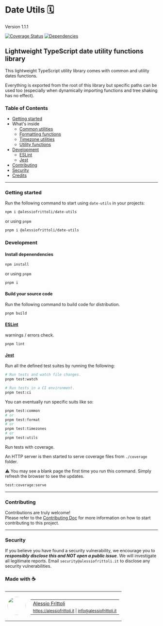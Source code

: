 # Date Utils 🗓️

Version 1.1.1

[![Coverage Status](https://coveralls.io/repos/github/alessiofrittoli/date-utils/badge.svg)](https://coveralls.io/github/alessiofrittoli/date-utils) [![Dependencies](https://img.shields.io/librariesio/release/npm/%40alessiofrittoli%2Fdate-utils)](https://libraries.io/npm/%40alessiofrittoli%2Fdate-utils)

## Lightweight TypeScript date utility functions library

This lightweight TypeScript utility library comes with common and utility dates functions.

Everything is exported from the root of this library but specific paths can be used too (especially when dynamically importing functions and tree shaking has no effect).

### Table of Contents

- [Getting started](#getting-started)
- What's inside
	- [Common utilities](https://github.com/alessiofrittoli/date-utils/blob/master/docs/common/README.md)
	- [Formatting functions](https://github.com/alessiofrittoli/date-utils/blob/master/docs/format/README.md)
	- [Timezone utilities](https://github.com/alessiofrittoli/date-utils/blob/master/docs/timezones/README.md)
	- [Utility functions](https://github.com/alessiofrittoli/date-utils/blob/master/docs/utils/README.md)
- [Development](#development)
	- [ESLint](#eslint)
	- [Jest](#jest)
- [Contributing](#contributing)
- [Security](#security)
- [Credits](#made-with-)

---

### Getting started

Run the following command to start using `date-utils` in your projects:

```bash
npm i @alessiofrittoli/date-utils
```

or using `pnpm`

```bash
pnpm i @alessiofrittoli/date-utils
```

### Development

#### Install depenendencies

```bash
npm install
```

or using `pnpm`

```bash
pnpm i
```

#### Build your source code

Run the following command to build code for distribution.

```bash
pnpm build
```

#### [ESLint](https://www.npmjs.com/package/eslint)

warnings / errors check.

```bash
pnpm lint
```

#### [Jest](https://npmjs.com/package/jest)

Run all the defined test suites by running the following:

```bash
# Run tests and watch file changes.
pnpm test:watch

# Run tests in a CI environment.
pnpm test:ci
```

You can eventually run specific suits like so:

```bash
pnpm test:common
# or
pnpm test:format
# or
pnpm test:timezones
# or
pnpm test:utils
```

Run tests with coverage.

An HTTP server is then started to serve coverage files from `./coverage` folder.

⚠️ You may see a blank page the first time you run this command. Simply refresh the browser to see the updates.

```bash
test:coverage:serve
```

---

### Contributing

Contributions are truly welcome!\
Please refer to the [Contributing Doc](./CONTRIBUTING.md) for more information on how to start contributing to this project.

---

### Security

If you believe you have found a security vulnerability, we encourage you to **_responsibly disclose this and NOT open a public issue_**. We will investigate all legitimate reports. Email `security@alessiofrittoli.it` to disclose any security vulnerabilities.

### Made with ☕

<table style='display:flex;gap:20px;'>
	<tbody>
		<tr>
			<td>
				<img src='https://avatars.githubusercontent.com/u/35973186' style='width:60px;border-radius:50%;object-fit:contain;'>
			</td>
			<td>
				<table style='display:flex;gap:2px;flex-direction:column;'>
					<tbody>
						<tr>
							<td>
								<a href='https://github.com/alessiofrittoli' target='_blank' rel='noopener'>Alessio Frittoli</a>
							</td>
						</tr>
						<tr>
							<td>
								<small>
									<a href='https://alessiofrittoli.it' target='_blank' rel='noopener'>https://alessiofrittoli.it</a> |
									<a href='mailto:info@alessiofrittoli.it' target='_blank' rel='noopener'>info@alessiofrittoli.it</a>
								</small>
							</td>
						</tr>
					</tbody>
				</table>
			</td>
		</tr>
	</tbody>
</table>